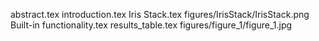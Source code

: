 abstract.tex
introduction.tex
Iris Stack.tex
figures/IrisStack/IrisStack.png
Built-in functionality.tex
results_table.tex
figures/figure_1/figure_1.jpg

